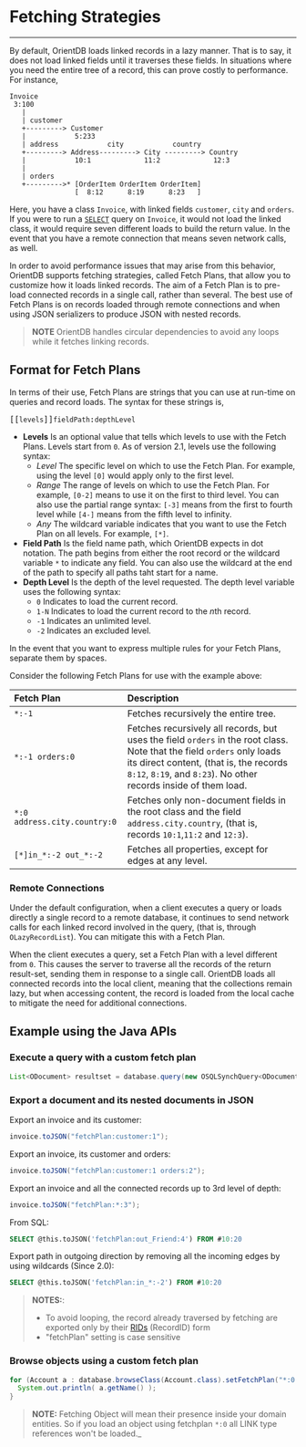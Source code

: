 # Fetching Strategies
____

By default, OrientDB loads linked records in a lazy manner.  That is to say, it does not load linked fields until it traverses these fields.  In situations where you need the entire tree of a record, this can prove costly to performance.  For instance,

```
Invoice
 3:100
   |
   | customer
   +---------> Customer
   |            5:233
   | address            city            country
   +---------> Address---------> City ---------> Country
   |            10:1             11:2             12:3
   |
   | orders
   +--------->* [OrderItem OrderItem OrderItem]
                [  8:12      8:19      8:23   ]
```

Here, you have a class `Invoice`, with linked fields `customer`, `city` and `orders`.  If you were to run a [`SELECT`](SQL-Query.md) query on `Invoice`, it would not load the linked class, it would require seven different loads to build the return value.  In the event that you have a remote connection that means seven network calls, as well.

In order to avoid performance issues that may arise from this behavior, OrientDB supports fetching strategies, called Fetch Plans, that allow you to customize how it loads linked records.  The aim of a Fetch Plan is to pre-load connected records in a single call, rather than several.  The best use of Fetch Plans is on records loaded through remote connections and when using JSON serializers to produce JSON with nested records.

>**NOTE** OrientDB handles circular dependencies to avoid any loops while it fetches linking records.


## Format for Fetch Plans

In terms of their use, Fetch Plans are strings that you can use at run-time on queries and record loads.  The syntax for these strings is,

<pre>
[[<code class="replaceable">levels</code>]]<code class="replaceable">fieldPath</code>:<code class="replaceable">depthLevel</code>
</pre>

- **Levels** Is an optional value that tells which levels to use with the Fetch Plans.  Levels start from `0`.  As of version 2.1, levels use the following syntax:
   - *Level* The specific level on which to use the Fetch Plan.  For example, using the level `[0]` would apply only to the first level.
   - *Range* The range of levels on which to use the Fetch Plan.  For example, `[0-2]` means to use it on the first to third level.  You can also use the partial range syntax: `[-3]` means from the first to fourth level while `[4-]` means from the fifth level to infinity.
   - *Any* The wildcard variable indicates that you want to use the Fetch Plan on all levels.  For example, `[*]`.
- **Field Path** Is the field name path, which OrientDB expects in dot notation.  The path begins from either the root record or the wildcard variable `*` to indicate any field.  You can also use the wildcard at the end of the path to specify all paths taht start for a name.
- **Depth Level** Is the depth of the level requested.  The depth level variable uses the following syntax:
   - `0` Indicates to load the current record.
   - `1-N` Indicates to load the current record to the *n*th record.
   - `-1` Indicates an unlimited level.
   - `-2` Indicates an excluded level.

In the event that you want to express multiple rules for your Fetch Plans, separate them by spaces.  

Consider the following Fetch Plans for use with the example above:

| Fetch Plan | Description |
|:---------|:---|
|`*:-1` | Fetches recursively the entire tree. |
|`*:-1 orders:0` | Fetches recursively all records, but uses the field `orders` in the root class.  Note that the field `orders` only loads its direct content, (that is, the records `8:12`, `8:19`, and `8:23`).  No other records inside of them load. |
|`*:0 address.city.country:0` | Fetches only non-document fields in the root class and the field `address.city.country`, (that is, records `10:1`,`11:2` and `12:3`).|
|`[*]in_*:-2 out_*:-2`| Fetches all properties, except for edges at any level.|

### Remote Connections

Under the default configuration, when a client executes a query or loads directly a single record to a remote database, it continues to send network calls for each linked record involved in the query, (that is, through `OLazyRecordList`).  You can mitigate this with a Fetch Plan.

When the client executes a query, set a Fetch Plan with a level different from `0`.  This causes the server to traverse all the records of the return result-set, sending them in response to a single call.  OrientDB loads all connected records into the local client, meaning that the collections remain lazy, but when accessing content, the record is loaded from the local cache to mitigate the need for additional connections.


## Example using the Java APIs

### Execute a query with a custom fetch plan

```java
List<ODocument> resultset = database.query(new OSQLSynchQuery<ODocument>("select * from Profile").setFetchPlan("*:-1"));
```

### Export a document and its nested documents in JSON

Export an invoice and its customer:

```java
invoice.toJSON("fetchPlan:customer:1");
```

Export an invoice, its customer and orders:

```java
invoice.toJSON("fetchPlan:customer:1 orders:2");
```

Export an invoice and all the connected records up to 3rd level of depth:

```java
invoice.toJSON("fetchPlan:*:3");
```

From SQL:

```sql
SELECT @this.toJSON('fetchPlan:out_Friend:4') FROM #10:20
```

Export path in outgoing direction by removing all the incoming edges by using wildcards (Since 2.0):
```sql
SELECT @this.toJSON('fetchPlan:in_*:-2') FROM #10:20
```

>**NOTES:**:
>- To avoid looping, the record already traversed by fetching are exported only by their [RIDs](Concepts.md#recordid) (RecordID) form
>- "fetchPlan" setting is case sensitive


### Browse objects using a custom fetch plan

```java
for (Account a : database.browseClass(Account.class).setFetchPlan("*:0 addresses:-1")) {
  System.out.println( a.getName() );
}
```

>**NOTE:** Fetching Object will mean their presence inside your domain entities. So if you load an object using fetchplan `*:0` all LINK type references won't be loaded._
